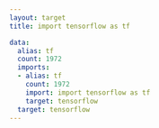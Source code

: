```yaml
---
layout: target
title: import tensorflow as tf

data:
  alias: tf
  count: 1972
  imports:
  - alias: tf
    count: 1972
    import: import tensorflow as tf
    target: tensorflow
  target: tensorflow
---
```

